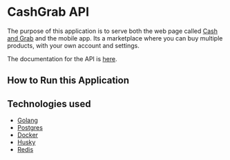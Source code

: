 # CashGrab API

The purpose of this application is to serve both the web page called [Cash and Grab](https://grabandcash.vercel.app) and the mobile app. Its a marketplace where you can buy multiple products, with your own account and settings.

The documentation for the API is [here]().

## How to Run this Application

## Technologies used

- [Golang](https://go.dev/)
- [Postgres](https://www.postgresql.org/)
- [Docker](https://www.docker.com/)
- [Husky](https://typicode.github.io/husky/)
- [Redis](https://redis.io/)

